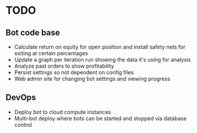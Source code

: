 # TODO

## Bot code base
* Calculate return on equity for open position and install safety nets for exiting at certain percentages
* Update a graph per iteration run showing the data it's using for analysis
* Analyze past orders to show profitability
* Persist settings so not dependent on config files
* Web admin site for changing bot settings and viewing progress

## DevOps
* Deploy bot to cloud compute instances
* Multi-bot deploy where bots can be started and stopped via database control
